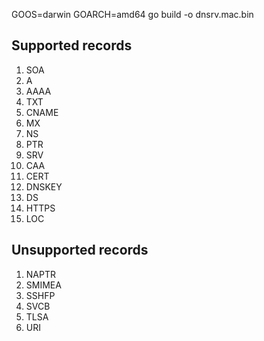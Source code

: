 GOOS=darwin GOARCH=amd64 go build -o dnsrv.mac.bin

## Supported records

1. SOA
2. A
3. AAAA
4. TXT
5. CNAME
6. MX
7. NS
8. PTR
9. SRV
10. CAA
11. CERT
12. DNSKEY
13. DS
14. HTTPS
15. LOC

## Unsupported records
1. NAPTR
2. SMIMEA
3. SSHFP
4. SVCB
5. TLSA
6. URI
